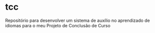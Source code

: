 # tcc
Repositório para desenvolver um sistema de auxílio no aprendizado de idiomas para o meu Projeto de Conclusão de Curso
